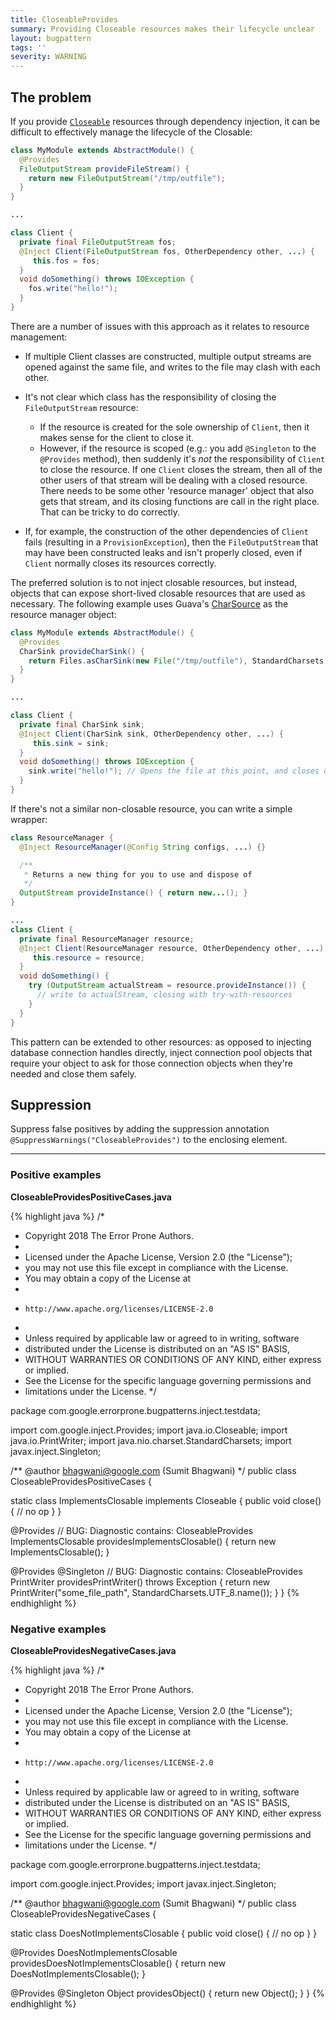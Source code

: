 ```yaml
---
title: CloseableProvides
summary: Providing Closeable resources makes their lifecycle unclear
layout: bugpattern
tags: ''
severity: WARNING
---
```


<!--
*** AUTO-GENERATED, DO NOT MODIFY ***
To make changes, edit the @BugPattern annotation or the explanation in docs/bugpattern.
-->

## The problem
If you provide
[`Closeable`](https://docs.oracle.com/javase/7/docs/api/java/io/Closeable.html)
resources through dependency injection, it can be difficult to effectively
manage the lifecycle of the Closable:

```java
class MyModule extends AbstractModule() {
  @Provides
  FileOutputStream provideFileStream() {
    return new FileOutputStream("/tmp/outfile");
  }
}

...

class Client {
  private final FileOutputStream fos;
  @Inject Client(FileOutputStream fos, OtherDependency other, ...) {
     this.fos = fos;
  }
  void doSomething() throws IOException {
    fos.write("hello!");
  }
}
```

There are a number of issues with this approach as it relates to resource
management:

*   If multiple Client classes are constructed, multiple output streams are
    opened against the same file, and writes to the file may clash with each
    other.
*   It's not clear which class has the responsibility of closing the
    `FileOutputStream` resource:

    *   If the resource is created for the sole ownership of `Client`, then it
        makes sense for the client to close it.
    *   However, if the resource is scoped (e.g.: you add `@Singleton` to the
        `@Provides` method), then suddenly it's *not* the responsibility of
        `Client` to close the resource. If one `Client` closes the stream, then
        all of the other users of that stream will be dealing with a closed
        resource. There needs to be some other 'resource manager' object that
        also gets that stream, and its closing functions are call in the right
        place. That can be tricky to do correctly.

*   If, for example, the construction of the other dependencies of `Client`
    fails (resulting in a `ProvisionException`), then the `FileOutputStream`
    that may have been constructed leaks and isn't properly closed, even if
    `Client` normally closes its resources correctly.

The preferred solution is to not inject closable resources, but instead, objects
that can expose short-lived closable resources that are used as necessary. The
following example uses Guava's
[CharSource](https://github.com/google/guava/wiki/IOExplained#sources-and-sinks)
as the resource manager object:

```java
class MyModule extends AbstractModule() {
  @Provides
  CharSink provideCharSink() {
    return Files.asCharSink(new File("/tmp/outfile"), StandardCharsets.UTF_8);
  }
}

...

class Client {
  private final CharSink sink;
  @Inject Client(CharSink sink, OtherDependency other, ...) {
     this.sink = sink;
  }
  void doSomething() throws IOException {
    sink.write("hello!"); // Opens the file at this point, and closes once its done.
  }
}
```

If there's not a similar non-closable resource, you can write a simple wrapper:

```java
class ResourceManager {
  @Inject ResourceManager(@Config String configs, ...) {}

  /**
   * Returns a new thing for you to use and dispose of
   */
  OutputStream provideInstance() { return new...(); }
}

...
class Client {
  private final ResourceManager resource;
  @Inject Client(ResourceManager resource, OtherDependency other, ...) {
     this.resource = resource;
  }
  void doSomething() {
    try (OutputStream actualStream = resource.provideInstance()) {
      // write to actualStream, closing with try-with-resources
    }
  }
}

```

This pattern can be extended to other resources: as opposed to injecting
database connection handles directly, inject connection pool objects that
require your object to ask for those connection objects when they're needed and
close them safely.

## Suppression
Suppress false positives by adding the suppression annotation `@SuppressWarnings("CloseableProvides")` to the enclosing element.

----------

### Positive examples
__CloseableProvidesPositiveCases.java__

{% highlight java %}
/*
 * Copyright 2018 The Error Prone Authors.
 *
 * Licensed under the Apache License, Version 2.0 (the "License");
 * you may not use this file except in compliance with the License.
 * You may obtain a copy of the License at
 *
 *     http://www.apache.org/licenses/LICENSE-2.0
 *
 * Unless required by applicable law or agreed to in writing, software
 * distributed under the License is distributed on an "AS IS" BASIS,
 * WITHOUT WARRANTIES OR CONDITIONS OF ANY KIND, either express or implied.
 * See the License for the specific language governing permissions and
 * limitations under the License.
 */

package com.google.errorprone.bugpatterns.inject.testdata;

import com.google.inject.Provides;
import java.io.Closeable;
import java.io.PrintWriter;
import java.nio.charset.StandardCharsets;
import javax.inject.Singleton;

/** @author bhagwani@google.com (Sumit Bhagwani) */
public class CloseableProvidesPositiveCases {

  static class ImplementsClosable implements Closeable {
    public void close() {
      // no op
    }
  }

  @Provides
  // BUG: Diagnostic contains: CloseableProvides
  ImplementsClosable providesImplementsClosable() {
    return new ImplementsClosable();
  }

  @Provides
  @Singleton
  // BUG: Diagnostic contains: CloseableProvides
  PrintWriter providesPrintWriter() throws Exception {
    return new PrintWriter("some_file_path", StandardCharsets.UTF_8.name());
  }
}
{% endhighlight %}

### Negative examples
__CloseableProvidesNegativeCases.java__

{% highlight java %}
/*
 * Copyright 2018 The Error Prone Authors.
 *
 * Licensed under the Apache License, Version 2.0 (the "License");
 * you may not use this file except in compliance with the License.
 * You may obtain a copy of the License at
 *
 *     http://www.apache.org/licenses/LICENSE-2.0
 *
 * Unless required by applicable law or agreed to in writing, software
 * distributed under the License is distributed on an "AS IS" BASIS,
 * WITHOUT WARRANTIES OR CONDITIONS OF ANY KIND, either express or implied.
 * See the License for the specific language governing permissions and
 * limitations under the License.
 */

package com.google.errorprone.bugpatterns.inject.testdata;

import com.google.inject.Provides;
import javax.inject.Singleton;

/** @author bhagwani@google.com (Sumit Bhagwani) */
public class CloseableProvidesNegativeCases {

  static class DoesNotImplementsClosable {
    public void close() {
      // no op
    }
  }

  @Provides
  DoesNotImplementsClosable providesDoesNotImplementsClosable() {
    return new DoesNotImplementsClosable();
  }

  @Provides
  @Singleton
  Object providesObject() {
    return new Object();
  }
}
{% endhighlight %}

